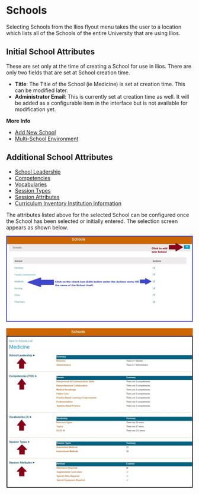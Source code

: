 # Schools

Selecting Schools from the Ilios flyout menu takes the user to a location which lists all of the Schools of the entire University that are using Ilios.

## Initial School Attributes

These are set only at the time of creating a School for use in Ilios. There are only two fields that are set at School creation time.

* **Title**: The Title of the School \(ie Medicine\) is set at creation time. This can be modified later.
* **Administrator Email**: This is currently set at creation time as well. It will be added as a configurable item in the interface but is not available for modification yet.

**More Info**

* [Add New School](https://iliosproject.gitbook.io/ilios-user-guide/schools/add-new-school)
* [Multi-School Environment](https://iliosproject.gitbook.io/ilios-user-guide/schools/multi-school-environment)

## Additional School Attributes

* [School Leadership](https://iliosproject.gitbook.io/ilios-user-guide/schools/school-leadership)
* [Competencies](https://iliosproject.gitbook.io/ilios-user-guide/schools/competencies)
* [Vocabularies](https://iliosproject.gitbook.io/ilios-user-guide/schools/vocabularies)
* [Session Types](https://iliosproject.gitbook.io/ilios-user-guide/schools/session-types)
* [Session Attributes](https://iliosproject.gitbook.io/ilios-user-guide/schools/session-attributes)
* [Curriculum Inventory Institution Information](https://iliosproject.gitbook.io/ilios-user-guide/schools/curriculum-inventory-institution-information) 

The attributes listed above for the selected School can be configured once the School has been selected or initially entered. The selection screen appears as shown below.

![](../.gitbook/assets/schools_1.jpg)

![](../.gitbook/assets/school_selected.jpg)

